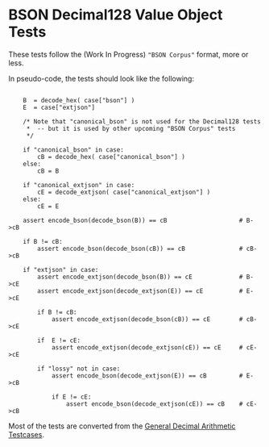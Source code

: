 # BSON Decimal128 Value Object Tests

These tests follow the (Work In Progress) `"BSON Corpus"` format, more or less.

In pseudo-code, the tests should look like the following:

```

    B  = decode_hex( case["bson"] )
    E  = case["extjson"]
    
    /* Note that "canonical_bson" is not used for the Decimal128 tests
     *  -- but it is used by other upcoming "BSON Corpus" tests
     */

    if "canonical_bson" in case:
        cB = decode_hex( case["canonical_bson"] )
    else:
        cB = B

    if "canonical_extjson" in case:
        cE = decode_extjson( case["canonical_extjson"] )
    else:
        cE = E

    assert encode_bson(decode_bson(B)) == cB                    # B->cB

    if B != cB:
        assert encode_bson(decode_bson(cB)) == cB               # cB->cB

    if "extjson" in case:
        assert encode_extjson(decode_bson(B)) == cE             # B->cE
        assert encode_extjson(decode_extjson(E)) == cE          # E->cE

        if B != cB:
            assert encode_extjson(decode_bson(cB)) == cE        # cB->cE

        if  E != cE:
            assert encode_extjson(decode_extjson(cE)) == cE     # cE->cE

        if "lossy" not in case:
            assert encode_bson(decode_extjson(E)) == cB         # E->cB

            if E != cE:
                assert encode_bson(decode_extjson(cE)) == cB    # cE->cB
```


Most of the tests are converted from the
[General Decimal Arithmetic Testcases](http://speleotrove.com/decimal/dectest.html>).
